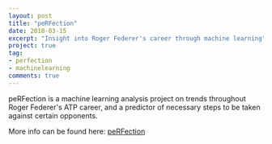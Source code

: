 ```yaml
---
layout: post
title: "peRFection"
date: 2018-03-15
excerpt: "Insight into Roger Federer's career through machine learning"
project: true
tag:
- perfection
- machinelearning
comments: true
---
```


peRFection is a machine learning analysis project on trends throughout Roger Federer's ATP career, and a predictor of necessary steps to be taken against certain opponents.

More info can be found here: [peRFection](https://github.com/0elo/peRFection)
